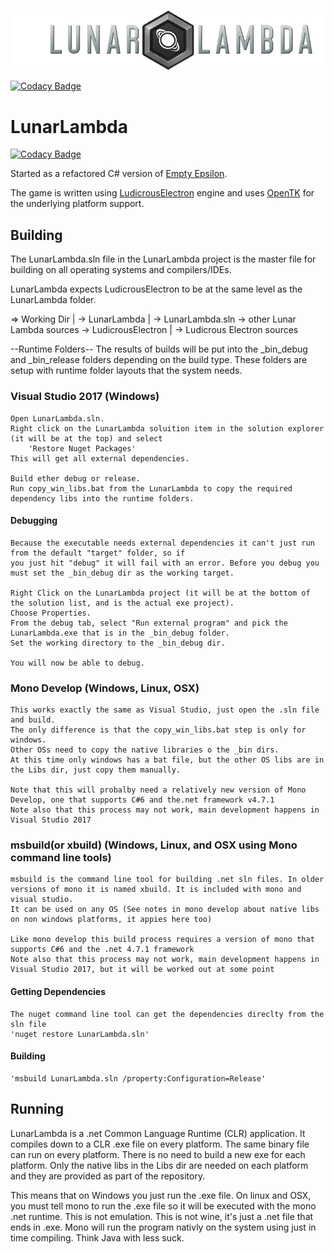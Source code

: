 ![LunarLambda logo](https://raw.githubusercontent.com/JeffM2501/LunarLambda/master/data/assets/ui/LL_logo_768.png)

[![Codacy Badge](https://api.codacy.com/project/badge/Grade/1a2162c111dd4068af93be4c6980de34)](https://www.codacy.com/app/JeffM2501/LunarLambda?utm_source=github.com&amp;utm_medium=referral&amp;utm_content=JeffM2501/LunarLambda&amp;utm_campaign=Badge_Grade)

# LunarLambda

[![Codacy Badge](https://api.codacy.com/project/badge/Grade/14b8e5e14c6346bcba6a1ed707e9c077)](https://app.codacy.com/app/JeffM2501/LunarLambda?utm_source=github.com&utm_medium=referral&utm_content=JeffM2501/LunarLambda&utm_campaign=badger)

Started as a refactored C# version of [Empty Epsilon](http://daid.github.io/EmptyEpsilon/).

The game is written using [LudicrousElectron](https://github.com/JeffM2501/LudicrousElectron) engine and uses [OpenTK](https://github.com/opentk/opentk) for the underlying platform support.

## Building

The LunarLambda.sln file in the LunarLambda project is the master file for building on all operating systems
and compilers/IDEs.

LunarLambda expects LudicrousElectron to be at the same level as the LunarLambda folder.

=> Working Dir
	|
	-> LunarLambda
		|
		-> LunarLambda.sln
		-> other Lunar Lambda sources
	-> LudicrousElectron
		|
		-> Ludicrous Electron sources

--Runtime Folders--
The results of builds will be put into the _bin_debug and _bin_release folders depending on the build type.
These folders are setup with runtime folder layouts that the system needs.

### Visual Studio 2017 (Windows)
	Open LunarLambda.sln.
	Right click on the LunarLambda soluition item in the solution explorer (it will be at the top) and select
		'Restore Nuget Packages'
	This will get all external dependencies.
	
	Build ether debug or release.
	Run copy_win_libs.bat from the LunarLambda to copy the required dependency libs into the runtime folders.
	
#### Debugging
	Because the executable needs external dependencies it can't just run from the default "target" folder, so if
	you just hit "debug" it will fail with an error. Before you debug you must set the _bin_debug dir as the working target.
	
	Right Click on the LunarLambda project (it will be at the bottom of the solution list, and is the actual exe project).
	Choose Properties.
	From the debug tab, select "Run external program" and pick the LunarLambda.exe that is in the _bin_debug folder.
	Set the working directory to the _bin_debug dir.
	
	You will now be able to debug.
	
### Mono Develop (Windows, Linux, OSX)
	This works exactly the same as Visual Studio, just open the .sln file and build.
	The only difference is that the copy_win_libs.bat step is only for windows.
	Other OSs need to copy the native libraries o the _bin dirs.
	At this time only windows has a bat file, but the other OS libs are in the Libs dir, just copy them manually.
	
	Note that this will probalby need a relatively new version of Mono Develop, one that supports C#6 and the.net framework v4.7.1
	Note also that this process may not work, main development happens in Visual Studio 2017
	
### msbuild(or xbuild) (Windows, Linux, and OSX using Mono command line tools)
	msbuild is the command line tool for building .net sln files. In older versions of mono it is named xbuild. It is included with mono and visual studio.
	It can be used on any OS (See notes in mono develop about native libs on non windows platforms, it appies here too)
	
	Like mono develop this build process requires a version of mono that supports C#6 and the .net 4.7.1 framework
	Note also that this process may not work, main development happens in Visual Studio 2017, but it will be worked out at some point
	
#### Getting Dependencies	
	The nuget command line tool can get the dependencies direclty from the sln file
	'nuget restore LunarLambda.sln'
	
#### Building
	'msbuild LunarLambda.sln /property:Configuration=Release'
	
	
## Running
LunarLambda is a .net Common Language Runtime (CLR) application. It compiles down to a CLR .exe file on every platform. The same binary
file can run on every platform. There is no need to build a new exe for each platform. Only the native libs in the 
Libs dir are needed on each platform and they are provided as part of the repository.

This means that on Windows you just run the .exe file.
On linux and OSX, you must tell mono to run the .exe file so it will be executed with the mono .net runtime.
This is not emulation. This is not wine, it's just a .net file that ends in .exe.
Mono will run the program nativly on the system using just in time compiling. Think Java with less suck.

